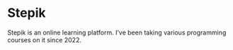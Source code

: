 # Stepik

Stepik is an online learning platform. I’ve been taking various programming courses on it since 2022.
